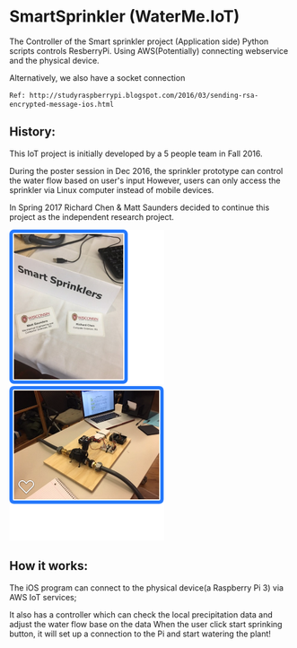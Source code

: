 # SmartSprinkler (WaterMe.IoT)
The Controller of the Smart sprinkler project (Application side)
Python scripts controls ResberryPi.
Using AWS(Potentially) connecting webservice and the physical device.
	
Alternatively, we also have a socket connection 

	Ref: http://studyraspberrypi.blogspot.com/2016/03/sending-rsa-encrypted-message-ios.html
## History:
This IoT project is initially developed by a 5 people team in Fall 2016.

  During the poster session in Dec 2016, the sprinkler prototype can control the water flow based on user's input
  However, users can only access the sprinkler via Linux computer instead of mobile devices.
	
In Spring 2017 Richard Chen & Matt Saunders decided to continue this project as the independent research project. 

![Screenshot](download.png) ![Screenshot](download2.png)

## How it works:
The iOS program can connect to the physical device(a Raspberry Pi 3) via AWS IoT services;

It also has a controller which can check the local precipitation data and adjust the water flow base on the data
When the user click start sprinking button, it will set up a connection to the Pi and start watering the plant!
 
